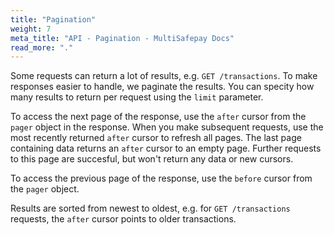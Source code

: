 ```yaml
---
title: "Pagination"
weight: 7
meta_title: "API - Pagination - MultiSafepay Docs"
read_more: "."
---
```


Some requests can return a lot of results, e.g. `GET /transactions`. To make responses easier to handle, we paginate the results. You can specity how many results to return per request using the `limit` parameter. 

To access the next page of the response, use the `after` cursor from the `pager` object in the response. When you make subsequent requests, use the most recently returned `after` cursor to refresh all pages. The last page containing data returns an `after` cursor to an empty page. Further requests to this page are succesful, but won't return any data or new cursors. 

To access the previous page of the response, use the `before` cursor from the `pager` object.

Results are sorted from newest to oldest, e.g. for `GET /transactions` requests, the `after` cursor points to older transactions.